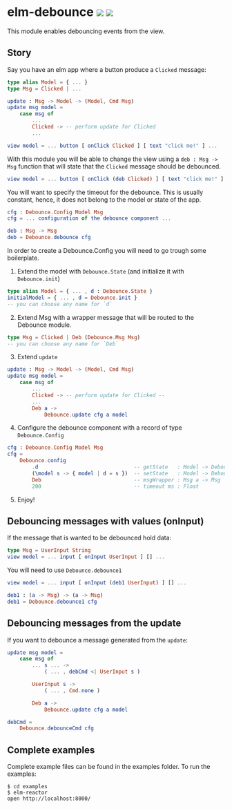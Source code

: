 # elm-debounce [![][badge-doc]][doc] ![][badge-license]

[badge-doc]: https://img.shields.io/badge/documentation-latest-yellow.svg?style=flat-square
[doc]: http://package.elm-lang.org/packages/bcardiff/elm-debounce/latest
[badge-license]: https://img.shields.io/badge/license-MIT-blue.svg?style=flat-square

This module enables debouncing events from the view.

## Story

Say you have an elm app where a button produce a `Clicked` message:

```elm
type alias Model = { ... }
type Msg = Clicked | ...

update : Msg -> Model -> (Model, Cmd Msg)
update msg model =
    case msg of
        ...
        Clicked -> -- perform update for Clicked
        ...

view model = ... button [ onClick Clicked ] [ text "click me!" ] ...
```

With this module you will be able to change the view using a `deb : Msg -> Msg`
function that will state that the `Clicked` message should be debounced.

```elm
view model = ... button [ onClick (deb Clicked) ] [ text "click me!" ] ...
```

You will want to specify the timeout for the debounce.
This is usually constant, hence, it does not belong to the model or state of the app.

```elm
cfg : Debounce.Config Model Msg
cfg = ... configuration of the debounce component ...

deb : Msg -> Msg
deb = Debounce.debounce cfg
```

In order to create a Debounce.Config you will need to go trough some boilerplate.

1) Extend the model with `Debounce.State` (and initialize it with `Debounce.init`)

```elm
type alias Model = { ... , d : Debounce.State }
initialModel = { ... , d = Debounce.init }
-- you can choose any name for `d`
```

2) Extend Msg with a wrapper message that will be routed to the Debounce module.

```elm
type Msg = Clicked | Deb (Debounce.Msg Msg)
-- you can choose any name for `Deb`
```

3) Extend `update`

```elm
update : Msg -> Model -> (Model, Cmd Msg)
update msg model =
    case msg of
        ...
        Clicked -> -- perform update for Clicked --
        ...
        Deb a ->
            Debounce.update cfg a model
```

4) Configure the debounce component with a record of type `Debounce.Config`

```elm
cfg : Debounce.Config Model Msg
cfg =
    Debounce.config
        .d                               -- getState   : Model -> Debounce.State
        (\model s -> { model | d = s })  -- setState   : Model -> Debounce.State -> Debounce.State
        Deb                              -- msgWrapper : Msg a -> Msg
        200                              -- timeout ms : Float
```

5) Enjoy!

## Debouncing messages with values (onInput)

If the message that is wanted to be debounced hold data:

```elm
type Msg = UserInput String
view model = ... input [ onInput UserInput ] [] ...
```

You will need to use `Debounce.debounce1`

```elm
view model = ... input [ onInput (deb1 UserInput) ] [] ...

deb1 : (a -> Msg) -> (a -> Msg)
deb1 = Debounce.debounce1 cfg
```

## Debouncing messages from the update

If you want to debounce a message generated from the `update`:

```elm
update msg model =
    case msg of
        ... s ... ->
            ( ... , debCmd <| UserInput s )

        UserInput s ->
            ( ... , Cmd.none )

        Deb a ->
            Debounce.update cfg a model

debCmd =
    Debounce.debounceCmd cfg
```

## Complete examples

Complete example files can be found in the examples folder.
To run the examples:

```shell
$ cd examples
$ elm-reactor
open http://localhost:8000/
```
